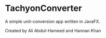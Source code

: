 # TachyonConverter

A simple unit-conversion app written in JavaFX.

Created by Ali Abdul-Hameed and Hannan Khan
